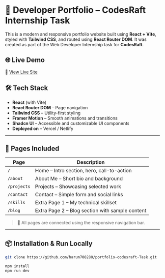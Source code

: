 # 🚀 Developer Portfolio – CodesRaft Internship Task

This is a modern and responsive portfolio website built using **React + Vite**, styled with **Tailwind CSS**, and routed using **React Router DOM**. It was created as part of the Web Developer Internship task for **CodesRaft**.

## 🌐 Live Demo

🔗 [View Live Site](https://lighthearted-dasik-88656e.netlify.app/)




## 🛠️ Tech Stack

- **React** (with Vite)
- **React Router DOM** – Page navigation
- **Tailwind CSS** – Utility-first styling
- **Framer Motion** – Smooth animations and transitions
- **Shadcn UI** – Accessible and customizable UI components
- **Deployed on** – Vercel / Netlify


---

## 📄 Pages Included

| Page         | Description                                       |
|--------------|---------------------------------------------------|
| `/`          | Home – Intro section, hero, call-to-action        |
| `/about`     | About Me – Short bio and background               |
| `/projects`  | Projects – Showcasing selected work               |
| `/contact`   | Contact – Simple form and social links            |
| `/skills`    | Extra Page 1 – My technical skillset              |
| `/blog`      | Extra Page 2 – Blog section with sample content   |

> 🔗 All pages are connected using the responsive navigation bar.




---

## 📦 Installation & Run Locally

```bash
git clone https://github.com/harun708280/portfolio-codesraft-Task.git

npm install
npm run dev
